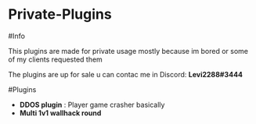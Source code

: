 # Private-Plugins


#Info

This plugins are made for private usage mostly because im bored or some of my clients requested them

The plugins are up for sale u can contac me in Discord: **Levi2288#3444**


#Plugins

* **DDOS plugin** : Player game crasher basically 
* **Multi 1v1 wallhack round**
